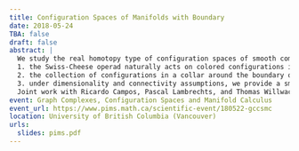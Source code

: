 ```yaml
---
title: Configuration Spaces of Manifolds with Boundary
date: 2018-05-24
TBA: false
draft: false
abstract: |
  We study the real homotopy type of configuration spaces of smooth compact manifolds with boundary. We built combinatorial model based on graph complexes for these configuration spaces. We have three different approaches:
  1. the Swiss-Cheese operad naturally acts on colored configurations in the manifold, and we build models using Willwacher's graphical model for this operad;
  2. the collection of configurations in a collar around the boundary of the manifold is naturally endowed with a homotopy associative algebra structure, by gluing, which naturally acts on the collection of configurations of the whole manifold, and we build models for this action;
  3. under dimensionality and connectivity assumptions, we provide a small model inspired by the Lambrechts--Stanley model for configuration spaces of closed manifolds.
  Joint work with Ricardo Campos, Pascal Lambrechts, and Thomas Willwacher)
event: Graph Complexes, Configuration Spaces and Manifold Calculus
event_url: https://www.pims.math.ca/scientific-event/180522-gccsmc
location: University of British Columbia (Vancouver)
urls:
  slides: pims.pdf
---
```

